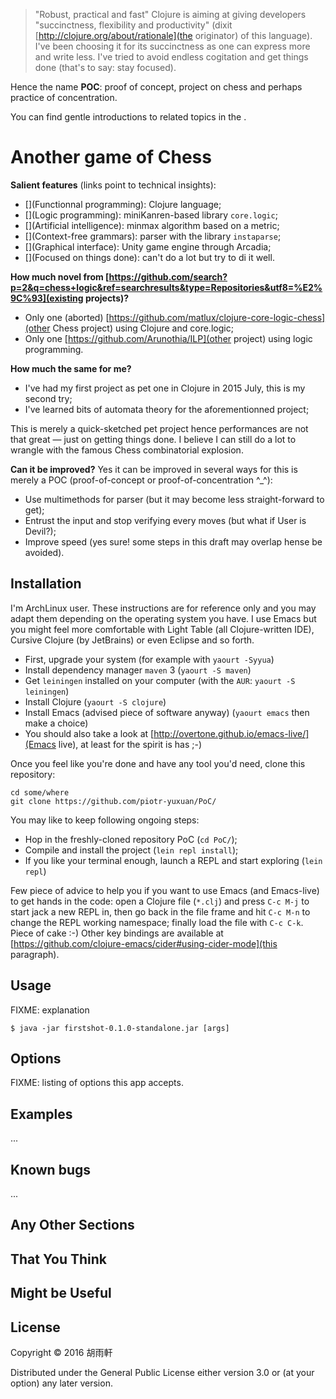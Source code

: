 > "Robust, practical and fast" Clojure is aiming at giving developers "succinctness, flexibility and productivity" (dixit [http://clojure.org/about/rationale](the originator) of this language). I've been choosing it for its succinctness as one can express more and write less. I've tried to avoid endless cogitation and get things done (that's to say: stay focused).

Hence the name **POC**: proof of concept, project on chess and perhaps practice of concentration.

You can find gentle introductions to related topics in the [](bibliography).

# Another game of Chess

__Salient features__ (links point to technical insights):

 * [](Functionnal programming): Clojure language;
 * [](Logic programming): miniKanren-based library `core.logic`;
 * [](Artificial intelligence): minmax algorithm based on a metric;
 * [](Context-free grammars): parser with the library `instaparse`;
 * [](Graphical interface): Unity game engine through Arcadia;
 * [](Focused on things done): can't do a lot but try to di it well.

__How much novel from [https://github.com/search?p=2&q=chess+logic&ref=searchresults&type=Repositories&utf8=%E2%9C%93](existing projects)?__

 * Only one (aborted) [https://github.com/matlux/clojure-core-logic-chess](other Chess project) using Clojure and core.logic;
 * Only one [https://github.com/Arunothia/ILP](other project) using logic programming.

__How much the same for me?__

 * I've had my first project as pet one in Clojure in 2015 July, this is my second try;
 * I've learned bits of automata theory for the aforementionned project;

This is merely a quick-sketched pet project hence performances are not that great — just on getting things done. I believe I can still do a lot to wrangle with the famous Chess combinatorial explosion.

__Can it be improved?__ Yes it can be improved in several ways for this is merely a POC (proof-of-concept or proof-of-concentration ^_^):

 * Use multimethods for parser (but it may become less straight-forward to get);
 * Entrust the input and stop verifying every moves (but what if User is Devil?);
 * Improve speed (yes sure! some steps in this draft may overlap hense be avoided).

## Installation

I'm ArchLinux user. These instructions are for reference only and you may adapt them depending on the operating system you have. I use Emacs but you might feel more comfortable with Light Table (all Clojure-written IDE), Cursive Clojure (by JetBrains) or even Eclipse and so forth.

 * First, upgrade your system (for example with `yaourt -Syyua`)
 * Install dependency manager `maven` 3 (`yaourt -S maven`)
 * Get `leiningen` installed on your computer (with the `AUR`: `yaourt -S leiningen`)
 * Install Clojure (`yaourt -S clojure`)
 * Install Emacs (advised piece of software anyway) (`yaourt emacs` then make a choice)
 * You should also take a look at [http://overtone.github.io/emacs-live/](Emacs live), at least for the spirit is has ;-)

Once you feel like you're done and have any tool you'd need, clone this repository:

```shell
cd some/where
git clone https://github.com/piotr-yuxuan/PoC/
```

You may like to keep following ongoing steps:

 * Hop in the freshly-cloned repository PoC (`cd PoC/`);
 * Compile and install the project (`lein repl install`);
 * If you like your terminal enough, launch a REPL and start exploring (`lein repl`)
 
Few piece of advice to help you if you want to use Emacs (and Emacs-live) to get hands in the code: open a Clojure file (`*.clj`) and press `C-c M-j` to start jack a new REPL in, then go back in the file frame and hit `C-c M-n` to change the REPL working namespace; finally load the file with `C-c C-k`. Piece of cake :-) Other key bindings are available at [https://github.com/clojure-emacs/cider#using-cider-mode](this paragraph).

## Usage

FIXME: explanation

    $ java -jar firstshot-0.1.0-standalone.jar [args]

## Options

FIXME: listing of options this app accepts.

## Examples

...

## Known bugs

...

## Any Other Sections
## That You Think
## Might be Useful

## License

Copyright © 2016 胡雨軒

Distributed under the General Public License either version 3.0 or (at your option) any later version.
